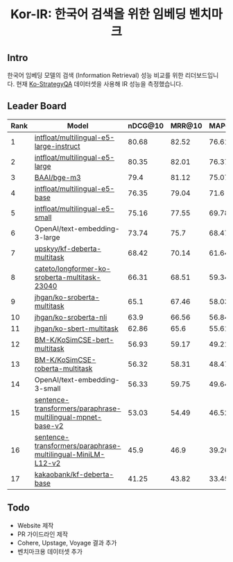 <h1 align="center">Kor-IR: 한국어 검색을 위한 임베딩 벤치마크</h1>

## Intro

한국어 임베딩 모델의 검색 (Information Retrieval) 성능 비교를 위한 리더보드입니다.
현재 [Ko-StrategyQA](https://huggingface.co/datasets/taeminlee/Ko-StrategyQA) 데이터셋을 사용해 IR 성능을 측정했습니다.

## Leader Board

| Rank | Model                                                      | nDCG@10 | MRR@10 | MAP@10 | Recall@10 | Average |
|------|------------------------------------------------------------|---------|--------|--------|-----------|---------|
| 1    | [intfloat/multilingual-e5-large-instruct](https://huggingface.co/intfloat/multilingual-e5-large-instruct)                    | 80.68   | 82.52  | 76.61  | 85.74     | 81.39   |
| 2    | [intfloat/multilingual-e5-large](https://huggingface.co/intfloat/multilingual-e5-large)                             | 80.35   | 82.01  | 76.37  | 85.4      | 81.03   |
| 3    | [BAAI/bge-m3](https://huggingface.co/BAAI/bge-m3)                                                | 79.4    | 81.12  | 75.07  | 85.2      | 80.2    |
| 4    | [intfloat/multilingual-e5-base](https://huggingface.co/intfloat/multilingual-e5-base)                              | 76.35   | 79.04  | 71.6   | 82.06     | 77.26   |
| 5    | [intfloat/multilingual-e5-small](https://huggingface.co/intfloat/multilingual-e5-small)                             | 75.16   | 77.55  | 69.78  | 82.17     | 76.16   |
| 6    | OpenAI/text-embedding-3-large                                     | 73.74   | 75.7   | 68.47  | 80.99     | 74.73   |
| 7    | [upskyy/kf-deberta-multitask](https://huggingface.co/upskyy/kf-deberta-multitask)                                | 68.42   | 70.14  | 61.64  | 78.71     | 69.73   |
| 8    | [cateto/longformer-ko-sroberta-multitask-23040](https://huggingface.co/cateto/longformer-ko-sroberta-multitask-23040)              | 66.31   | 68.51  | 59.34  | 76.62     | 67.69   |
| 9    | [jhgan/ko-sroberta-multitask](https://huggingface.co/jhgan/ko-sroberta-multitask)                                | 65.1    | 67.46  | 58.03  | 75.41     | 66.5    |
| 10   | [jhgan/ko-sroberta-nli](https://huggingface.co/jhgan/ko-sroberta-nli)                                      | 63.9    | 66.56  | 56.84  | 74.09     | 65.35   |
| 11   | [jhgan/ko-sbert-multitask](https://huggingface.co/jhgan/ko-sbert-multitask)                                   | 62.86   | 65.6   | 55.61  | 73.34     | 64.35   |
| 12   | [BM-K/KoSimCSE-bert-multitask](BM-K/KoSimCSE-bert-multitask)                               | 56.93   | 59.17  | 49.21  | 69.03     | 58.59   |
| 13   | [BM-K/KoSimCSE-roberta-multitask](https://huggingface.co/BM-K/KoSimCSE-roberta-multitask)                            | 56.32   | 58.31  | 48.47  | 68.66     | 57.94   |
| 14   | OpenAI/text-embedding-3-small                                     | 56.33   | 59.75  | 49.64  | 65.53     | 57.81   |
| 15   | [sentence-transformers/paraphrase-multilingual-mpnet-base-v2](https://huggingface.co/sentence-transformers/paraphrase-multilingual-mpnet-base-v2) | 53.03   | 54.49  | 46.52  | 63.25     | 54.32   |
| 16   | [sentence-transformers/paraphrase-multilingual-MiniLM-L12-v2](https://huggingface.co/sentence-transformers/paraphrase-multilingual-MiniLM-L12-v2) | 45.9    | 46.9   | 39.26  | 57.04     | 47.28   |
| 17   | [kakaobank/kf-deberta-base](https://huggingface.co/kakaobank/kf-deberta-base)                                  | 41.25   | 43.82  | 33.45  | 53.42     | 42.99   |

## Todo
- Website 제작
- PR 가이드라인 제작
- Cohere, Upstage, Voyage 결과 추가
- 벤치마크용 데이터셋 추가


